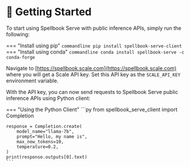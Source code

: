 # 🚀 Getting Started

To start using Spellbook Serve with public inference APIs, simply run the following:

=== "Install using pip"
    ```commandline
    pip install spellbook-serve-client
    ```
=== "Install using conda"
    ```commandline
    conda install spellbook-serve -c conda-forge
    ```

Navigate to [https://spellbook.scale.com](https://spellbook.scale.com) where
you will get a Scale API key. Set this API key as the `SCALE_API_KEY`
environment variable.

With the API key, you can now send requests to Spellbook Serve public inference
APIs using Python client:

=== "Using the Python Client"
    ```py
    from spellbook_serve_client import Completion

    response = Completion.create(
        model_name="llama-7b",
        prompt="Hello, my name is",
        max_new_tokens=10,
        temperature=0.2,
    )
    print(response.outputs[0].text)
    ```
 
